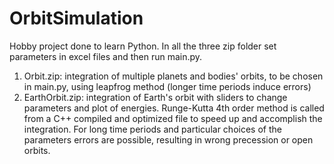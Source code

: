 # OrbitSimulation
Hobby project done to learn Python.
In all the three zip folder set parameters in excel files and then run main.py.

1) Orbit.zip: integration of multiple planets and bodies' orbits, to be chosen in main.py, using leapfrog method (longer time periods induce errors)
2) EarthOrbit.zip: integration of Earth's orbit with sliders to change parameters and plot of energies. Runge-Kutta 4th order method is called from a C++ compiled and optimized file to speed up and accomplish the integration. For long time periods and particular choices of the parameters errors are possible, resulting in wrong precession or open orbits. 
